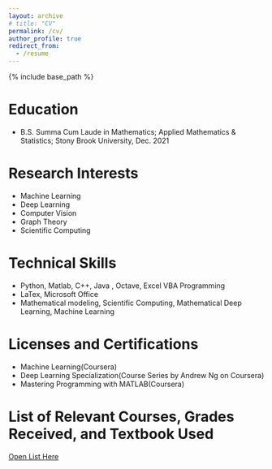 ```yaml
---
layout: archive
# title: "CV"
permalink: /cv/
author_profile: true
redirect_from:
  - /resume
---
```


{% include base_path %}

Education
======
* B.S. Summa Cum Laude in Mathematics; Applied Mathematics & Statistics; Stony Brook University, Dec. 2021

Research Interests
======
* Machine Learning
* Deep Learning
* Computer Vision
* Graph Theory
* Scientific Computing

Technical Skills
======
* Python, Matlab, C++, Java , Octave, Excel VBA Programming
* LaTex, Microsoft Office
* Mathematical modeling, Scientific Computing, Mathematical Deep Learning, Machine Learning
  
Licenses and Certifications
======
* Machine Learning(Coursera)
* Deep Learning Specialization(Course Series by Andrew Ng on Coursera)
* Mastering Programming with MATLAB(Coursera)

List of Relevant Courses, Grades Received, and Textbook Used
======
[Open List Here](https://wenhangao21.github.io/files/Relevant_Coursework_and_Certificates.pdf)

